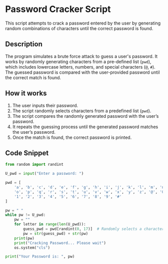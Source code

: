 # Password Cracker Script

This script attempts to crack a password entered by the user by generating random combinations of characters until the correct password is found.

## Description

The program simulates a brute force attack to guess a user's password. It works by randomly generating characters from a pre-defined list (`pwd`), which includes lowercase letters, numbers, and special characters (`@`, `#`). The guessed password is compared with the user-provided password until the correct match is found.

## How it works

1. The user inputs their password.
2. The script randomly selects characters from a predefined list (`pwd`).
3. The script compares the randomly generated password with the user’s password.
4. It repeats the guessing process until the generated password matches the user’s password.
5. Once the match is found, the correct password is printed.

## Code Snippet

```python
from random import randint

U_pwd = input("Enter a password: ")

pwd = [
    'a', 'b', 'c', 'd', 'e', 'f', 'g', 'h', 'i', 'j', 'k', 'l', 'm', 'n',
    'o', 'p', 'q', 'r', 's', 't', 'u', 'v', 'w', 'x', 'y', 'z', '@', '0', 
    '1', '2', '3', '4', '5', '6', '7', '8', '9', '#'
]

pw = " "
while pw != U_pwd:
    pw = ""
    for letter in range(len(U_pwd)):
        guess_pwd = pwd[randint(0, 17)]  # Randomly selects a character from 'pwd'
        pw = str(guess_pwd) + str(pw)
    print(pw)
    print("Cracking Password... Please wait")
    os.system("cls")

print("Your Password is: ", pw)
